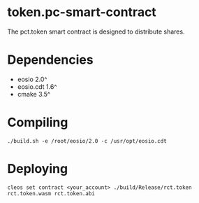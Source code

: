 # token.pc-smart-contract

The pct.token smart contract is designed to distribute shares.

# Dependencies

* eosio 2.0^
* eosio.cdt 1.6^
* cmake 3.5^

# Compiling

```
./build.sh -e /root/eosio/2.0 -c /usr/opt/eosio.cdt
```

# Deploying

```
cleos set contract <your_account> ./build/Release/rct.token rct.token.wasm rct.token.abi
```
